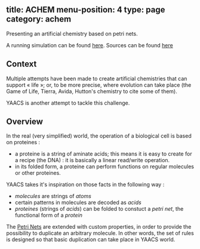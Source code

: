 title: ACHEM
menu-position: 4
type: page
category: achem
---

Presenting an artificial chemistry based on petri nets.

A running simulation can be found [here](http://artlife.ml:51461/).
Sources can be found [here](https://github.com/sapristi/alife/tree/dev)

## Context

Multiple attempts have been made to create artificial chemistries that can support « life »; or, to be
more precise, where evolution can take place (the Game of Life, Tierra, Avida, Hutton's chemistry to cite some of them).

YAACS is another attempt to tackle this challenge.

## Overview

In the real (very simplified) world, the operation of a biological cell is based on proteines :

* a proteine is a string of aminate acids; this means it is easy to create for a recipe (the DNA) :
   it is basically a linear read/write operation.
 * in its folded form, a proteine can perform functions on regular molecules or other proteines.


YAACS takes it's inspiration on those facts in the following way :

 * *molecules* are strings of *atoms*
 * certain patterns in molecules are decoded as *acids*
 * *proteines* (strings of *acids*) can be folded to constuct a *petri net*, the functional form of a *protein*

The [Petri Nets](https://en.wikipedia.org/wiki/Petri_net) are extended with custom properties, in order to provide the possibility to duplicate an arbitrary molecule. In other words, the set of rules is designed so that basic duplication can take place in YAACS world.




